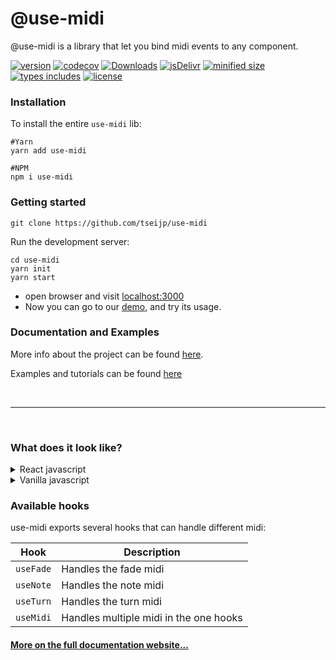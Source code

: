 # @use-midi

@use-midi is a library that let you bind midi events to any component.

[![ version ](
    https://img.shields.io/npm/v/use-midi)](
    https://npmjs.com/package/use-midi)
[![ codecov ](
    https://codecov.io/gh/tseijp/use-midi/coverage.svg)](
    https://codecov.io/gh/tseijp/use-midi)
[![ Downloads ](
    https://img.shields.io/npm/dm/use-midi.svg)](
    https://npmjs.com/package/use-midi)
[![ jsDelivr ](
    https://badgen.net/jsdelivr/hits/npm/use-midi)](
    https://www.jsdelivr.com/package/npm/use-midi)
[![ minified size ](
    https://badgen.net/bundlephobia/minzip/use-midi)](
    https://bundlephobia.com/result?p=use-midi@latest)
[![ types includes ](
    https://badgen.net/npm/types/use-midi)](
    https://www.npmjs.com/package/use-midi)
[![ license ](
    https://badgen.net/npm/license/use-midi)](
    https://www.npmjs.com/package/use-midi)

### Installation
To install the entire `use-midi` lib:

```shell
#Yarn
yarn add use-midi

#NPM
npm i use-midi
```

### Getting started

```shell
git clone https://github.com/tseijp/use-midi
```

Run the development server:

```shell
cd use-midi
yarn init
yarn start
```

- open browser and visit [localhost:3000][host]
- Now you can go to our [demo][demo], and try its usage.


### Documentation and Examples

More info about the project can be found [here][docs].

Examples and tutorials can be found [here][exam]

[host]: http://localhost:3000
[demo]: https://tseijp.github.io/use-midi
[docs]: https://tseijp.github.io/use-midi/documents/intro.md
[exam]: https://tseijp.github.io/use-midi/documents/intro.md

<br/>
<hr/>
</br/>


### What does it look like?

<details>
  <summary>React javascript</summary>

```js
import { useNote } from 'use-midi'

function Example() {
   // Set the note hook
  const bind = useNote((state) => {/*~~*/})

  // Bind it to a component
  return <div {...bind()} />
}
```

</details>

<details>
<summary>Vanilla javascript</summary>

```js
// script.js
const target = document.getElementById('drag')
const noteMidi = new NoteMidi(target, (state) => {/*~~*/})

// when you want to remove the listener
noteMidi.destroy()
```

</details>

### Available hooks

use-midi exports several hooks that can handle different midi:

| Hook         | Description                                |
| ------------ | ------------------------------------------ |
| `useFade`    | Handles the fade midi                      |
| `useNote`    | Handles the note midi                      |
| `useTurn`    | Handles the turn midi                      |
| `useMidi`    | Handles multiple midi in the one hooks     |

#### [More on the full documentation website...](https://tseijp.github.io/use-midi/)
